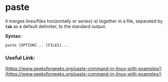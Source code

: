 # paste

it merges lines/files horizontally or series\(-s\) together in a file, separated by **`tab`** as a default delimiter, to the standard output.

**Syntax:**

```text
paste [OPTION]... [FILES]...
```

### Useful Link:

[https://www.geeksforgeeks.org/paste-command-in-linux-with-examples/](https://www.geeksforgeeks.org/paste-command-in-linux-with-examples/)

